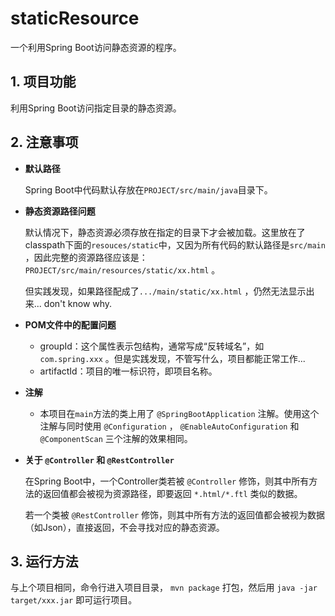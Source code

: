 # staticResource

一个利用Spring Boot访问静态资源的程序。

## 1. 项目功能

利用Spring Boot访问指定目录的静态资源。

## 2. 注意事项 

* **默认路径**

  Spring Boot中代码默认存放在`PROJECT/src/main/java`目录下。


* **静态资源路径问题**

  默认情况下，静态资源必须存放在指定的目录下才会被加载。这里放在了classpath下面的`resouces/static`中，又因为所有代码的默认路径是`src/main` ，因此完整的资源路径应该是：`PROJECT/src/main/resources/static/xx.html` 。

  但实践发现，如果路径配成了`.../main/static/xx.html` ，仍然无法显示出来... don't know why.


* **POM文件中的配置问题**
  * groupId：这个属性表示包结构，通常写成“反转域名”，如`com.spring.xxx` 。但是实践发现，不管写什么，项目都能正常工作...
  * artifactId：项目的唯一标识符，即项目名称。


* **注解**

  * 本项目在`main`方法的类上用了 `@SpringBootApplication` 注解。使用这个注解与同时使用 `@Configuration` ， `@EnableAutoConfiguration` 和 `@ComponentScan` 三个注解的效果相同。

* **关于 `@Controller` 和 `@RestController`** 

  在Spring Boot中，一个Controller类若被 `@Controller` 修饰，则其中所有方法的返回值都会被视为资源路径，即要返回 `*.html/*.ftl` 类似的数据。

  若一个类被 `@RestController` 修饰，则其中所有方法的返回值都会被视为数据（如Json），直接返回，不会寻找对应的静态资源。

## 3. 运行方法

与上个项目相同，命令行进入项目目录， `mvn package` 打包，然后用 `java -jar target/xxx.jar` 即可运行项目。